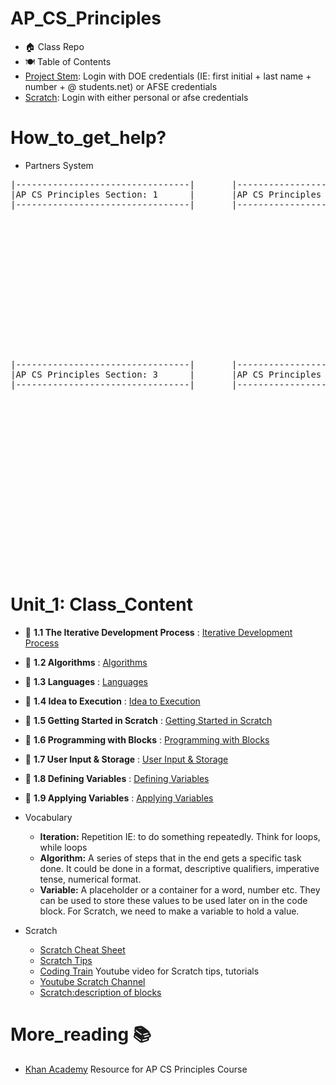 # AP_CS_Principles
- 🏠 Class Repo <br>
- 🍽️ Table of Contents <br>
- [Project Stem](http://projectstem.org): Login with DOE credentials (IE: first initial + last name + number + @ students.net) or AFSE credentials <br>
- [Scratch](https://scratch.mit.edu/): Login with either personal or afse credentials

# How_to_get_help?
  - Partners System
<pre>
|---------------------------------|       |---------------------------------|  
|AP CS Principles Section: 1      |       |AP CS Principles Section: 2      |   
|---------------------------------|       |---------------------------------| 















|---------------------------------|       |---------------------------------|  
|AP CS Principles Section: 3      |       |AP CS Principles Section: 4      | 
|---------------------------------|       |---------------------------------| 


















</pre>

# Unit_1: Class_Content <br>
- 📝 **1.1 The Iterative Development Process** : [Iterative Development Process](https://courses.projectstem.org/courses/67278/pages/1-dot-1-the-iterative-development-process?module_item_id=18709194)
- 📝 **1.2 Algorithms** : [Algorithms](https://courses.projectstem.org/courses/67278/pages/1-dot-1-the-iterative-development-process?module_item_id=18709194)
- 📝 **1.3 Languages** : [Languages](https://courses.projectstem.org/courses/67278/pages/1-dot-3-languages?module_item_id=18709219)
- 📝 **1.4 Idea to Execution** : [Idea to Execution](https://courses.projectstem.org/courses/67278/pages/1-dot-4-idea-to-execution?module_item_id=18709236)
- 📝 **1.5 Getting Started in Scratch** : [Getting Started in Scratch](https://courses.projectstem.org/courses/67278/pages/1-dot-4-idea-to-execution?module_item_id=18709236)
- 📝 **1.6 Programming with Blocks** : [Programming with Blocks](https://courses.projectstem.org/courses/67278/pages/1-dot-6-programming-with-blocks?module_item_id=18709264)
- 📝 **1.7 User Input & Storage** : [User Input & Storage](https://courses.projectstem.org/courses/67278/pages/1-dot-7-user-input-and-storage?module_item_id=18709277)
- 📝 **1.8 Defining Variables** : [Defining Variables](https://courses.projectstem.org/courses/67278/pages/1-dot-8-defining-variables?module_item_id=18709288)
- 📝 **1.9 Applying Variables** : [Applying Variables](https://courses.projectstem.org/courses/67278/pages/1-dot-9-applying-variables?module_item_id=18709302)

- Vocabulary
  - **Iteration:** Repetition IE: to do something repeatedly. Think for loops, while loops
  - **Algorithm:** A series of steps that in the end gets a specific task done. It could be done in a format, descriptive qualifiers, imperative tense, numerical format.   
  - **Variable:** A placeholder or a container for a word, number etc. They can be used to store these values to be used later on in the code block. For Scratch, we need to make a variable to hold a value. 
 
- Scratch   
  - [Scratch Cheat Sheet](https://nanopdf.com/download/scratch-cheat_pdf)
  - [Scratch Tips](https://scratch.mit.edu/help/studio/tips/home/)
  - [Coding Train](https://www.youtube.com/watch?v=3vedfD0UTlM) Youtube video for Scratch tips, tutorials 
  - [Youtube Scratch Channel](https://www.youtube.com/c/ScratchTeam)
  - [Scratch:description of blocks](https://scratched.gse.harvard.edu/sites/default/files/a.all_blocks_of_scratch_0.pdf)

# More_reading 📚 
- [Khan Academy](https://www.khanacademy.org/computing/ap-computer-science-principles) Resource for AP CS Principles Course

    
 
